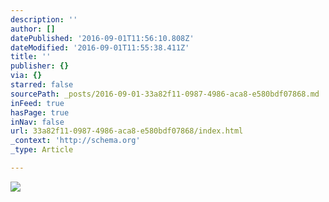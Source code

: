 ```yaml
---
description: ''
author: []
datePublished: '2016-09-01T11:56:10.808Z'
dateModified: '2016-09-01T11:55:38.411Z'
title: ''
publisher: {}
via: {}
starred: false
sourcePath: _posts/2016-09-01-33a82f11-0987-4986-aca8-e580bdf07868.md
inFeed: true
hasPage: true
inNav: false
url: 33a82f11-0987-4986-aca8-e580bdf07868/index.html
_context: 'http://schema.org'
_type: Article

---
```

![](https://the-grid-user-content.s3-us-west-2.amazonaws.com/c61bb0ce-2c59-49fb-a976-465b9966fed8.jpg)
